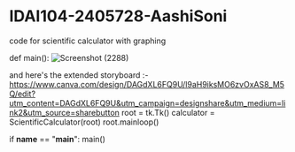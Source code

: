 # IDAI104-2405728-AashiSoni
code for scientific calculator with graphing
 
def main():
![Screenshot (2288)](https://github.com/user-attachments/assets/785049b2-693a-49ab-8516-5965acec7bb8)


and here's the extended storyboard :-https://www.canva.com/design/DAGdXL6FQ9U/l9aH9iksMO6zvOxAS8_M5Q/edit?utm_content=DAGdXL6FQ9U&utm_campaign=designshare&utm_medium=link2&utm_source=sharebutton
    root = tk.Tk()
    calculator = ScientificCalculator(root)
    root.mainloop()
 
if __name__ == "__main__":
    main()
